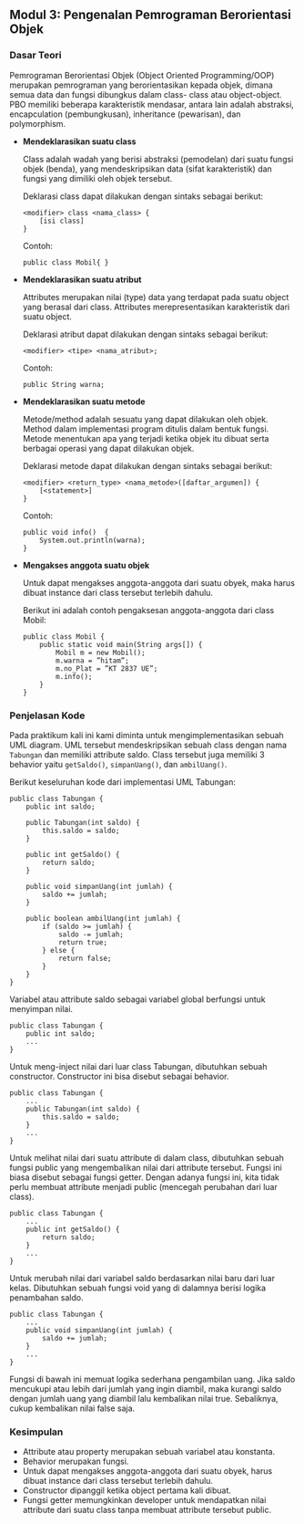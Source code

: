 

## Modul 3: Pengenalan Pemrograman Berorientasi Objek
 
### Dasar Teori
Pemrograman Berorientasi Objek (Object Oriented Programming/OOP) merupakan pemrograman yang berorientasikan kepada objek, dimana semua data dan fungsi dibungkus dalam class- class atau object-object.  PBO memiliki beberapa karakteristik mendasar, antara lain adalah abstraksi, encapculation (pembungkusan), inheritance (pewarisan), dan polymorphism.

* **Mendeklarasikan suatu class**

	Class adalah wadah yang berisi abstraksi (pemodelan) dari suatu fungsi objek (benda), yang mendeskripsikan data (sifat 	karakteristik) dan fungsi yang dimiliki oleh objek tersebut. 

	Deklarasi class dapat dilakukan dengan sintaks sebagai berikut:
	```
	<modifier> class <nama_class> { 
		[isi class]  
	}
	```
	Contoh:
	```
	public class Mobil{ }
	```
* **Mendeklarasikan suatu atribut**
	
	Attributes merupakan nilai (type) data yang terdapat pada suatu object yang berasal dari class. Attributes merepresentasikan karakteristik dari suatu object. 

	Deklarasi atribut dapat dilakukan dengan sintaks sebagai berikut:
	```
	<modifier> <tipe> <nama_atribut>;
	```
	Contoh:
	```
	public String warna;
	```
* **Mendeklarasikan suatu metode** 
	
	Metode/method adalah sesuatu yang dapat dilakukan oleh objek. Method dalam implementasi program ditulis dalam bentuk fungsi. Metode menentukan apa yang terjadi ketika objek itu dibuat serta berbagai operasi yang dapat dilakukan objek.

	Deklarasi metode dapat dilakukan dengan sintaks sebagai berikut:
	```
	<modifier> <return_type> <nama_metode>([daftar_argumen]) {
		[<statement>]  
	}
	```
	Contoh:
	```
	public void info()	{
		System.out.println(warna);
	}
	```

* **Mengakses anggota suatu objek**
	
	Untuk dapat mengakses anggota-anggota dari suatu obyek, maka harus dibuat instance dari class tersebut terlebih dahulu. 

	Berikut ini adalah contoh pengaksesan anggota-anggota dari class Mobil:
	```
	public class Mobil {  
		public static void main(String args[]) { 
			Mobil m = new Mobil(); 
			m.warna = ”hitam”;  
			m.no_Plat = ”KT 2837 UE”;  
			m.info();  
		}  
	}
	```

### Penjelasan Kode
Pada praktikum kali ini kami diminta untuk mengimplementasikan sebuah UML diagram. UML tersebut mendeskripsikan sebuah class dengan nama `Tabungan` dan memiliki attribute saldo. Class tersebut juga memiliki 3 behavior yaitu `getSaldo()`, `simpanUang()`, dan `ambilUang()`.

Berikut keseluruhan kode dari implementasi UML Tabungan:
```
public class Tabungan {  
	public int saldo;  

	public Tabungan(int saldo) {  
		this.saldo = saldo;  
	}  

	public int getSaldo() {  
		return saldo;  
	}  

	public void simpanUang(int jumlah) {  
		saldo += jumlah;  
	}  

	public boolean ambilUang(int jumlah) {  
		if (saldo >= jumlah) {  
			saldo -= jumlah;  
			return true;  
		} else {  
			return false;  
		}  
	}  
}
```

Variabel atau attribute saldo sebagai variabel global berfungsi untuk menyimpan nilai.
```
public class Tabungan {  
	public int saldo;
	...
}
```

Untuk meng-inject nilai dari luar class Tabungan, dibutuhkan sebuah constructor. Constructor ini bisa disebut sebagai behavior.
```
public class Tabungan {  
	...
	public Tabungan(int saldo) {  
		this.saldo = saldo;  
	}  
	...
}
```

Untuk melihat nilai dari suatu attribute di dalam class, dibutuhkan sebuah fungsi public yang mengembalikan nilai dari attribute tersebut. Fungsi ini biasa disebut sebagai fungsi getter. Dengan adanya fungsi ini, kita tidak perlu membuat attribute menjadi public (mencegah perubahan dari luar class).

```
public class Tabungan {  
	...
	public int getSaldo() {  
		return saldo;  
	}
	...
}
```

Untuk merubah nilai dari variabel saldo berdasarkan nilai baru dari luar kelas. Dibutuhkan sebuah fungsi void yang di dalamnya berisi logika penambahan saldo.

```
public class Tabungan {  
	...
	public void simpanUang(int jumlah) {  
		saldo += jumlah;  
	}  
	...
}
```

Fungsi di bawah ini memuat logika sederhana pengambilan uang. Jika saldo mencukupi atau lebih dari jumlah yang ingin diambil, maka kurangi saldo dengan jumlah uang yang diambil lalu kembalikan nilai true. Sebaliknya, cukup kembalikan nilai false saja.

### Kesimpulan
* Attribute atau property merupakan sebuah variabel atau konstanta.
* Behavior merupakan fungsi.
* Untuk dapat mengakses anggota-anggota dari suatu obyek, harus dibuat instance dari class tersebut terlebih dahulu.
* Constructor dipanggil ketika object pertama kali dibuat.
* Fungsi getter memungkinkan developer untuk mendapatkan nilai attribute dari suatu class tanpa membuat attribute tersebut public.
